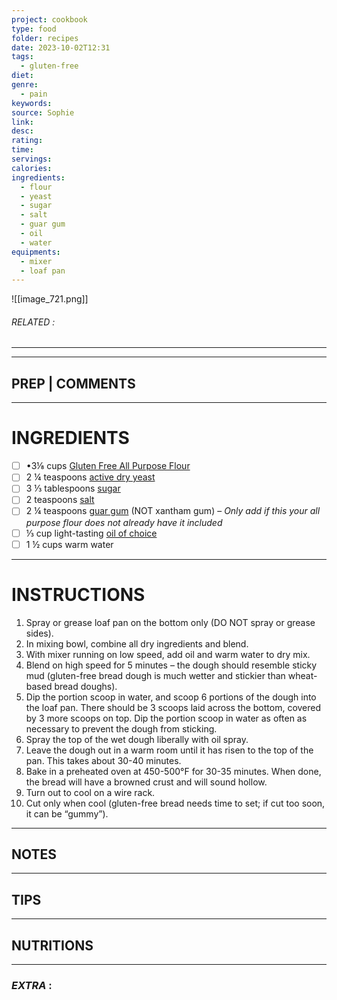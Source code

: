 ```yaml
---
project: cookbook
type: food
folder: recipes
date: 2023-10-02T12:31
tags:
  - gluten-free
diet: 
genre:
  - pain
keywords: 
source: Sophie
link: 
desc: 
rating: 
time: 
servings: 
calories: 
ingredients:
  - flour
  - yeast
  - sugar
  - salt
  - guar gum
  - oil
  - water
equipments:
  - mixer
  - loaf pan
---
```


![[image_721.png]]
###### *RELATED* : 
---


---
## PREP | COMMENTS



---
# INGREDIENTS

- [ ] •3⅛ cups [Gluten Free All Purpose Flour](http://amzn.to/1Kwo1YM)
- [ ] 2 ¼ teaspoons [active dry yeast](http://www.amazon.com/gp/product/B004XM4VB0/ref=as_li_ss_tl?ie=UTF8&camp=1789&creative=390957&creativeASIN=B004XM4VB0&linkCode=as2&tag=thelitausbakr-20)
- [ ] 3 ⅓ tablespoons [sugar](http://www.amazon.com/gp/product/B000E9WB8G/ref=as_li_ss_tl?ie=UTF8&camp=1789&creative=390957&creativeASIN=B000E9WB8G&linkCode=as2&tag=thelitausbakr-20)
- [ ] 2 teaspoons [salt](http://www.amazon.com/gp/product/B000EITYUU/ref=as_li_ss_tl?ie=UTF8&camp=1789&creative=390957&creativeASIN=B000EITYUU&linkCode=as2&tag=thelitausbakr-20)
- [ ] 2 ¼ teaspoons [guar gum](http://www.thelittleaussiebakery.com/product-p/guar-gum.htm) (NOT xantham gum) – _Only add if this your all purpose flour does not already have it included_
- [ ] ⅓ cup light-tasting [oil of choice](http://www.amazon.com/gp/product/B004D0G6MY/ref=as_li_ss_tl?ie=UTF8&camp=1789&creative=390957&creativeASIN=B004D0G6MY&linkCode=as2&tag=thelitausbakr-20)
- [ ] 1 ½ cups warm water

---
# INSTRUCTIONS

1. Spray or grease loaf pan on the bottom only (DO NOT spray or grease sides).
2. In mixing bowl, combine all dry ingredients and blend.
3. With mixer running on low speed, add oil and warm water to dry mix.
4. Blend on high speed for 5 minutes – the dough should resemble sticky mud (gluten-free bread dough is much wetter and stickier than wheat-based bread doughs).
5. Dip the portion scoop in water, and scoop 6 portions of the dough into the loaf pan. There should be 3 scoops laid across the bottom, covered by 3 more scoops on top. Dip the portion scoop in water as often as necessary to prevent the dough from sticking.
6. Spray the top of the wet dough liberally with oil spray.
7. Leave the dough out in a warm room until it has risen to the top of the pan. This takes about 30-40 minutes.
8. Bake in a preheated oven at 450-500°F for 30-35 minutes. When done, the bread will have a browned crust and will sound hollow.
9. Turn out to cool on a wire rack.
10. Cut only when cool (gluten-free bread needs time to set; if cut too soon, it can be “gummy”).

---
## NOTES



---
## TIPS



---
## NUTRITIONS



---
### *EXTRA* :



